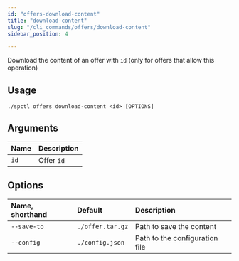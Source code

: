 ```yaml
---
id: "offers-download-content"
title: "download-content"
slug: "/cli_commands/offers/download-content"
sidebar_position: 4

---
```


Download the content of an offer with `id` (only for offers that allow this operation)

## Usage

```
./spctl offers download-content <id> [OPTIONS]
```

## Arguments

|**Name**|**Description**|
| :- | :- |
|`id`|Offer `id`|

## Options

|**Name, shorthand**|**Default**|**Description**|
| :- | :- | :- |
|`--save-to`|`./offer.tar.gz`|Path to save the content|
|`--config`|`./config.json`|Path to the configuration file|
